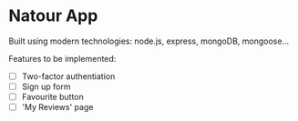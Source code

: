 # Natour App

Built using modern technologies: node.js, express, mongoDB, mongoose...

Features to be implemented:

- [ ] Two-factor authentiation
- [ ] Sign up form
- [ ] Favourite button
- [ ] 'My Reviews' page
